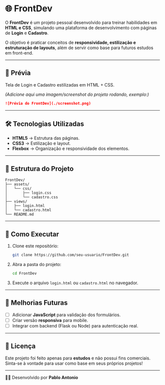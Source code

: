 # 🌐 FrontDev

O **FrontDev** é um projeto pessoal desenvolvido para treinar habilidades em **HTML e CSS**, simulando uma plataforma de desenvolvimento com páginas de **Login** e **Cadastro**.

O objetivo é praticar conceitos de **responsividade, estilização e estruturação de layouts**, além de servir como base para futuros estudos em front-end.

---

## 📸 Prévia

Tela de Login e Cadastro estilizadas em HTML + CSS.

*(Adicione aqui uma imagem/screenshot do projeto rodando, exemplo:)*

```markdown
![Prévia do FrontDev](./screenshot.png)
```

---

## 🛠️ Tecnologias Utilizadas

* **HTML5** → Estrutura das páginas.
* **CSS3** → Estilização e layout.
* **Flexbox** → Organização e responsividade dos elementos.

---

## 📂 Estrutura do Projeto

```
FrontDev/
├── assets/
│   └── css/
│       ├── login.css
│       └── cadastro.css
├── views/
│   ├── login.html
│   └── cadastro.html
└── README.md
```

---

## 🚀 Como Executar

1. Clone este repositório:

   ```bash
   git clone https://github.com/seu-usuario/FrontDev.git
   ```
2. Abra a pasta do projeto:

   ```bash
   cd FrontDev
   ```
3. Execute o arquivo `login.html` ou `cadastro.html` no navegador.

---

## 📌 Melhorias Futuras

* [ ] Adicionar **JavaScript** para validação dos formulários.
* [ ] Criar versão **responsiva** para mobile.
* [ ] Integrar com backend (Flask ou Node) para autenticação real.

---

## 📄 Licença

Este projeto foi feito apenas para **estudos** e não possui fins comerciais.
Sinta-se à vontade para usar como base em seus próprios projetos!

---

👨‍💻 Desenvolvido por **Pablo Antonio**
